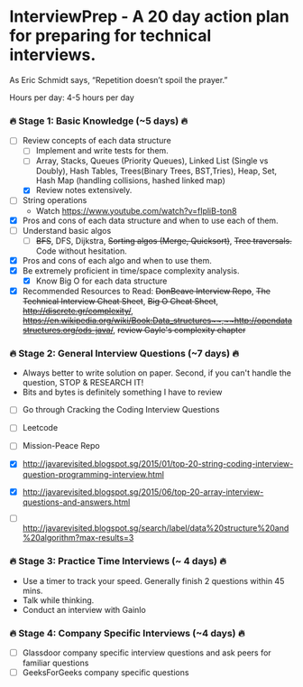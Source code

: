 # InterviewPrep - A 20 day action plan for preparing for technical interviews. 

As Eric Schmidt says, “Repetition doesn’t spoil the prayer.” 

Hours per day: 4-5 hours per day

### :fire: Stage 1: Basic Knowledge (~5 days) :fire:
- [ ] Review concepts of each data structure
    - [ ] Implement and write tests for them.   
    - [ ] Array, Stacks, Queues (Priority Queues), Linked List (Single vs Doubly), Hash Tables, Trees(Binary Trees, BST,Tries), Heap, Set, Hash Map (handling collisions, hashed linked map)
    - [x] Review notes extensively.
- [ ] String operations
    - Watch https://www.youtube.com/watch?v=fIpliB-ton8   
- [x] Pros and cons of each data structure and when to use each of them. 
- [ ] Understand basic algos
    - [ ] ~~BFS~~, DFS, Dijkstra, ~~Sorting algos (Merge, Quicksort)~~, ~~Tree traversals.~~ Code without hesitation.    
- [x] Pros and cons of each algo and when to use them. 
- [x] Be extremely proficient in time/space complexity analysis. 
    - [x] Know Big O for each data structure   
- [x] Recommended Resources to Read: ~~DonBeave Interview Repo~~, ~~The Technical Interview Cheat Sheet~~, ~~Big O Cheat Sheet~~, ~~http://discrete.gr/complexity/~~, ~~https://en.wikipedia.org/wiki/Book:Data_structures~~,~~http://opendatastructures.org/ods-java/~~, ~~review Gayle's complexity chapter~~

### :fire: Stage 2: General Interview Questions (~7 days) :fire:
- Always better to write solution on paper. Second, if you can't handle the question, STOP & RESEARCH IT! 
- Bits and bytes is definitely something I have to review
- [ ] Go through Cracking the Coding Interview Questions
- [ ] Leetcode
- [ ] Mission-Peace Repo
- [x] http://javarevisited.blogspot.sg/2015/01/top-20-string-coding-interview-question-programming-interview.html
- [x] http://javarevisited.blogspot.sg/2015/06/top-20-array-interview-questions-and-answers.html
- [ ] http://javarevisited.blogspot.sg/search/label/data%20structure%20and%20algorithm?max-results=3


### :fire: Stage 3: Practice Time Interviews (~ 4 days) :fire:
- Use a timer to track your speed. Generally finish 2 questions within 45 mins. 
- Talk while thinking. 
- Conduct an interview with Gainlo 

### :fire: Stage 4: Company Specific Interviews (~4 days) :fire:
- [ ] Glassdoor company specific interview questions and ask peers for familiar questions
- [ ] GeeksForGeeks company specific questions 
